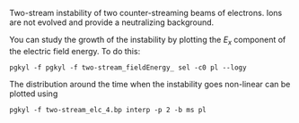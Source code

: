 Two-stream instability of two counter-streaming beams of
electrons. Ions are not evolved and provide a neutralizing background.

You can study the growth of the instability by plotting the $E_x$
component of the electric field energy. To do this:

```
pgkyl -f pgkyl -f two-stream_fieldEnergy_ sel -c0 pl --logy
```

The distribution around the time when the instability goes non-linear
can be plotted using

```
pgkyl -f two-stream_elc_4.bp interp -p 2 -b ms pl
```
